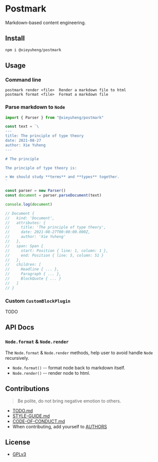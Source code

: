 # Postmark

Markdown-based content engineering.

## Install

``` bash
npm i @xieyuheng/postmark
```

## Usage

### Command line

```
postmark render <file>  Render a markdown file to html
postmark format <file>  Format a markdown file
```

### Parse markdown to `Node`

``` typescript
import { Parser } from "@xieyuheng/postmark"

const text = `\
---
title: The principle of type theory
date: 2021-08-27
author: Xie Yuheng
---

# The principle

The principle of type theory is:

> We should study **terms** and **types** together.
`

const parser = new Parser()
const document = parser.parseDocument(text)

console.log(document)

// Document {
//   kind: 'Document',
//   attributes: {
//     title: 'The principle of type theory',
//     date: 2021-08-27T00:00:00.000Z,
//     author: 'Xie Yuheng'
//   },
//   span: Span {
//     start: Position { line: 1, column: 1 },
//     end: Position { line: 5, column: 51 }
//   },
//   children: [
//     Headline { ... },
//     Paragraph { ... },
//     BlockQuote { ... }
//   ]
// }
```

### Custom `CustomBlockPlugin`

TODO

## API Docs

### `Node.format` & `Node.render`

The `Node.format` & `Node.render` methods, help user to avoid handle `Node` recursively.

- `Node.format()` -- format node back to markdown itself.
- `Node.render()` -- render node to html.

## Contributions

> Be polite, do not bring negative emotion to others.

- [TODO.md](TODO.md)
- [STYLE-GUIDE.md](STYLE-GUIDE.md)
- [CODE-OF-CONDUCT.md](CODE-OF-CONDUCT.md)
- When contributing, add yourself to [AUTHORS](AUTHORS)

## License

- [GPLv3](LICENSE)
